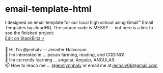 # email-template-html

I designed an email template for our local high school using Gmail™ Email Templates by cloudHQ.  The source code is MESSY -- but here is a link to see the finished project:<br>
[Edit on StackBlitz ⚡️](https://stackblitz.com/edit/html-email-template)


👋 Hi, I’m @jenhalv -- Jennifer Halvorson<br>
👀 I’m interested in ... pecan farming, reading, and CODING!<br>
🌱 I’m currently learning ... angular, Angular, ANGULAR.<br>
📫 How to reach me ... [@jennlynnhalv](https://twitter.com/jennlynnhalv) or email me at [jenhalv06@gmail.com](mailto:jenhalv06@gmail.com)<br>